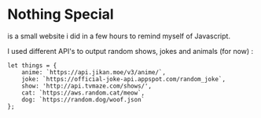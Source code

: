 # Nothing Special
is a small website i did in a few hours to remind myself of Javascript.

I used different API's to output random shows, jokes and animals (for now) :

```
let things = {
    anime: `https://api.jikan.moe/v3/anime/`,
    joke: `https://official-joke-api.appspot.com/random_joke`,
    show: 'http://api.tvmaze.com/shows/',
    cat: `https://aws.random.cat/meow`,
    dog: `https://random.dog/woof.json`
};
```


